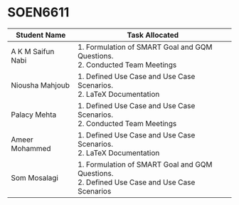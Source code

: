 # SOEN6611



| Student Name  | Task Allocated |
| -------- | -------- |
| A K M Saifun Nabi    | 1. Formulation of SMART Goal and GQM Questions.<br>2. Conducted Team Meetings|
| Niousha Mahjoub    |1. Defined Use Case and Use Case Scenarios.<br>2. LaTeX Documentation|
| Palacy Mehta     |1. Defined Use Case and Use Case Scenarios.<br>2. Conducted Team Meetings|
|Ameer Mohammed |1. Defined Use Case and Use Case Scenarios.<br>2. LaTeX Documentation |
| Som Mosalagi| 1. Formulation of SMART Goal and GQM Questions.<br>2. Defined Use Case and Use Case Scenarios |
